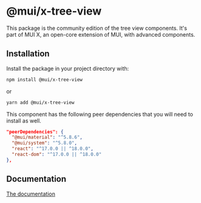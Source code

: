 # @mui/x-tree-view

This package is the community edition of the tree view components.
It's part of MUI X, an open-core extension of MUI, with advanced components.

## Installation

Install the package in your project directory with:

```bash
npm install @mui/x-tree-view
```

or

```bash
yarn add @mui/x-tree-view
```

This component has the following peer dependencies that you will need to install as well.

```json
"peerDependencies": {
  "@mui/material": "^5.8.6",
  "@mui/system": "^5.8.0",
  "react": "^17.0.0 || ^18.0.0",
  "react-dom": "^17.0.0 || ^18.0.0"
},
```

## Documentation

[The documentation](https://mui.com/x/react-tree-view/)
